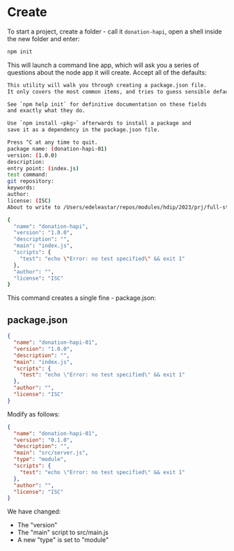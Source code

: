 # Create

To start a project, create a folder - call it `donation-hapi`, open a shell inside the new folder and enter:

~~~bash
npm init
~~~

This will launch a command line app, which will ask you a series of questions about the node app it will create. Accept all of the defaults:

~~~bash
This utility will walk you through creating a package.json file.
It only covers the most common items, and tries to guess sensible defaults.

See `npm help init` for definitive documentation on these fields
and exactly what they do.

Use `npm install <pkg>` afterwards to install a package and
save it as a dependency in the package.json file.

Press ^C at any time to quit.
package name: (donation-hapi-01)
version: (1.0.0)
description:
entry point: (index.js)
test command:
git repository:
keywords:
author:
license: (ISC)
About to write to /Users/edeleastar/repos/modules/hdip/2023/prj/full-stack/donation-hapi-2024/donation-hapi-01/package.json:

{
  "name": "donation-hapi",
  "version": "1.0.0",
  "description": "",
  "main": "index.js",
  "scripts": {
    "test": "echo \"Error: no test specified\" && exit 1"
  },
  "author": "",
  "license": "ISC"
} 
~~~

This command creates a single fine - package.json:

## package.json

~~~json
{
  "name": "donation-hapi-01",
  "version": "1.0.0",
  "description": "",
  "main": "index.js",
  "scripts": {
    "test": "echo \"Error: no test specified\" && exit 1"
  },
  "author": "",
  "license": "ISC"
}
~~~

Modify as follows:

~~~json
{
  "name": "donation-hapi-01",
  "version": "0.1.0",
  "description": "",
  "main": "src/server.js",
  "type": "module",
  "scripts": {
    "test": "echo \"Error: no test specified\" && exit 1"
  },
  "author": "",
  "license": "ISC"
}
~~~

We have changed:

- The "version" 
- The "main" script to src/main.js
- A new "type" is set to "module"